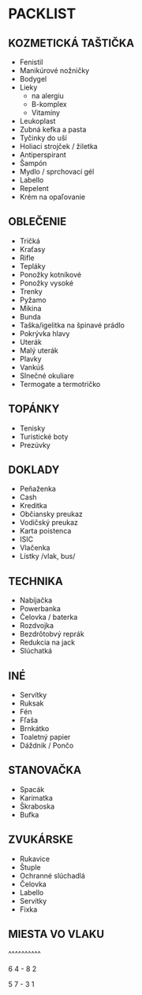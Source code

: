 # PACKLIST

## KOZMETICKÁ TAŠTIČKA
- Fenistil
- Manikúrové nožničky
- Bodygel
- Lieky
    - na alergiu
    - B-komplex
    - Vitamíny
- Leukoplast
- Zubná kefka a pasta
- Tyčinky do uší
- Holiaci strojček / žiletka
- Antiperspirant
- Šampón
- Mydlo / sprchovací gél
- Labello
- Repelent
- Krém na opaľovanie 

## OBLEČENIE
- Tričká
- Kraťasy
- Rifle
- Tepláky
- Ponožky kotníkové
- Ponožky vysoké 
- Trenky
- Pyžamo
- Mikina
- Bunda
- Taška/igelitka na špinavé prádlo
- Pokrývka hlavy
- Uterák
- Malý uterák
- Plavky
- Vankúš
- Slnečné okuliare
- Termogate a termotričko



## TOPÁNKY
- Tenisky
- Turistické boty
- Prezúvky

## DOKLADY
- Peňaženka
- Cash
- Kreditka
- Občiansky preukaz
- Vodičský preukaz
- Karta poistenca
- ISIC
- Vlačenka
- Lístky /vlak, bus/

## TECHNIKA 
- Nabíjačka
- Powerbanka
- Čelovka / baterka
- Rozdvojka
- Bezdrôtobvý reprák
- Redukcia na jack
- Slúchatká

## INÉ 
- Servítky
- Ruksak
- Fén
- Fľaša
- Brnkátko
- Toaletný papier
- Dáždnik / Pončo

## STANOVAČKA
- Spacák
- Karimatka
- Škraboska
- Bufka

## ZVUKÁRSKE
- Rukavice
- Štuple
- Ochranné slúchadlá
- Čelovka
- Labello
- Servítky
- Fixka 



## MIESTA VO VLAKU

^^^^^^^^^^

6 4 -  8 2

5 7 -  3 1
